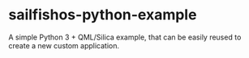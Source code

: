 # sailfishos-python-example
A simple Python 3 + QML/Silica example, that can be easily reused to create a new custom application.
